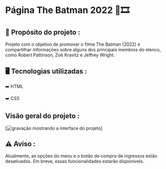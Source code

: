 # Página The Batman 2022 🎥🎞️

## 🎯 Propósito do projeto :

Projeto com o objetivo de promover o filme The Batman (2022) e compartilhar informações sobre alguns dos principais membros do elenco, como Robert Pattinson, Zoë Kravitz e Jeffrey Wright.

## 🖥️ Tecnologias utilizadas :

➡️ HTML

➡️ CSS

## Visão geral do projeto :
[<img src ="gravação-do-projeto.gif"  alt="gravação mostrando a interface do projeto">]


## ⚠️ Aviso : 
Atualmente, as opções do menu e o botão de compra de ingressos estão desativados. Em breve, essas funcionalidades estarão disponíveis.

